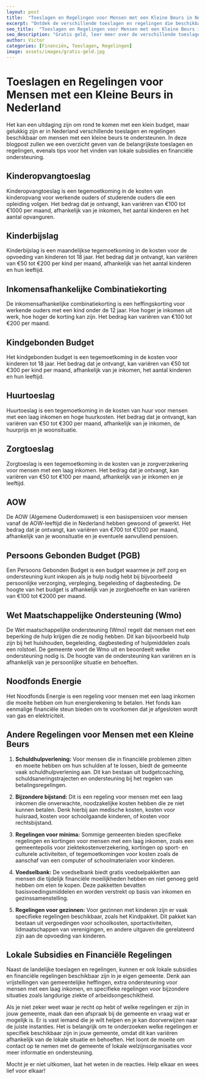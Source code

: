 ```yaml
---
layout: post
title:  "Toeslagen en Regelingen voor Mensen met een Kleine Beurs in Nederland"
excerpt: "Ontdek de verschillende toeslagen en regelingen die beschikbaar zijn voor mensen met een kleine beurs in Nederland, inclusief lokale subsidies en financiële ondersteuning."
seo_title:  "Toeslagen en Regelingen voor Mensen met een Kleine Beurs in Nederland"
seo_description: "Gratis geld, leer meer over de verschillende toeslagen en regelingen die beschikbaar zijn voor mensen met een kleine beurs in Nederland, inclusief lokale subsidies en financiële ondersteuning."
author: Victor
categories: [Financiën, Toeslagen, Regelingen]
image: assets/images/gratis-geld.jpg
---
```



# Toeslagen en Regelingen voor Mensen met een Kleine Beurs in Nederland

Het kan een uitdaging zijn om rond te komen met een klein budget, maar gelukkig zijn er in Nederland verschillende toeslagen en regelingen beschikbaar om mensen met een kleine beurs te ondersteunen. In deze blogpost zullen we een overzicht geven van de belangrijkste toeslagen en regelingen, evenals tips voor het vinden van lokale subsidies en financiële ondersteuning.

## Kinderopvangtoeslag

Kinderopvangtoeslag is een tegemoetkoming in de kosten van kinderopvang voor werkende ouders of studerende ouders die een opleiding volgen. Het bedrag dat je ontvangt, kan variëren van €100 tot €1000 per maand, afhankelijk van je inkomen, het aantal kinderen en het aantal opvanguren.

## Kinderbijslag

Kinderbijslag is een maandelijkse tegemoetkoming in de kosten voor de opvoeding van kinderen tot 18 jaar. Het bedrag dat je ontvangt, kan variëren van €50 tot €200 per kind per maand, afhankelijk van het aantal kinderen en hun leeftijd.

## Inkomensafhankelijke Combinatiekorting

De inkomensafhankelijke combinatiekorting is een heffingskorting voor werkende ouders met een kind onder de 12 jaar. Hoe hoger je inkomen uit werk, hoe hoger de korting kan zijn. Het bedrag kan variëren van €100 tot €200 per maand.

## Kindgebonden Budget

Het kindgebonden budget is een tegemoetkoming in de kosten voor kinderen tot 18 jaar. Het bedrag dat je ontvangt, kan variëren van €50 tot €300 per kind per maand, afhankelijk van je inkomen, het aantal kinderen en hun leeftijd.

## Huurtoeslag

Huurtoeslag is een tegemoetkoming in de kosten van huur voor mensen met een laag inkomen en hoge huurkosten. Het bedrag dat je ontvangt, kan variëren van €50 tot €300 per maand, afhankelijk van je inkomen, de huurprijs en je woonsituatie.

## Zorgtoeslag

Zorgtoeslag is een tegemoetkoming in de kosten van je zorgverzekering voor mensen met een laag inkomen. Het bedrag dat je ontvangt, kan variëren van €50 tot €100 per maand, afhankelijk van je inkomen en je leeftijd.

## AOW

De AOW (Algemene Ouderdomswet) is een basispensioen voor mensen vanaf de AOW-leeftijd die in Nederland hebben gewoond of gewerkt. Het bedrag dat je ontvangt, kan variëren van €700 tot €1200 per maand, afhankelijk van je woonsituatie en je eventuele aanvullend pensioen.

## Persoons Gebonden Budget (PGB)

Een Persoons Gebonden Budget is een budget waarmee je zelf zorg en ondersteuning kunt inkopen als je hulp nodig hebt bij bijvoorbeeld persoonlijke verzorging, verpleging, begeleiding of dagbesteding. De hoogte van het budget is afhankelijk van je zorgbehoefte en kan variëren van €100 tot €2000 per maand.

## Wet Maatschappelijke Ondersteuning (Wmo)

De Wet maatschappelijke ondersteuning (Wmo) regelt dat mensen met een beperking de hulp krijgen die ze nodig hebben. Dit kan bijvoorbeeld hulp zijn bij het huishouden, begeleiding, dagbesteding of hulpmiddelen zoals een rolstoel. De gemeente voert de Wmo uit en beoordeelt welke ondersteuning nodig is. De hoogte van de ondersteuning kan variëren en is afhankelijk van je persoonlijke situatie en behoeften.

## Noodfonds Energie

Het Noodfonds Energie is een regeling voor mensen met een laag inkomen die moeite hebben om hun energierekening te betalen. Het fonds kan eenmalige financiële steun bieden om te voorkomen dat je afgesloten wordt van gas en elektriciteit.

## Andere Regelingen voor Mensen met een Kleine Beurs

1. **Schuldhulpverlening:** Voor mensen die in financiële problemen zitten en moeite hebben om hun schulden af te lossen, biedt de gemeente vaak schuldhulpverlening aan. Dit kan bestaan uit budgetcoaching, schuldsaneringstrajecten en ondersteuning bij het regelen van betalingsregelingen.

2. **Bijzondere bijstand:** Dit is een regeling voor mensen met een laag inkomen die onverwachte, noodzakelijke kosten hebben die ze niet kunnen betalen. Denk hierbij aan medische kosten, kosten voor huisraad, kosten voor schoolgaande kinderen, of kosten voor rechtsbijstand.

3. **Regelingen voor minima:** Sommige gemeenten bieden specifieke regelingen en kortingen voor mensen met een laag inkomen, zoals een gemeentepolis voor ziektekostenverzekering, kortingen op sport- en culturele activiteiten, of tegemoetkomingen voor kosten zoals de aanschaf van een computer of schoolmaterialen voor kinderen.

4. **Voedselbank:** De voedselbank biedt gratis voedselpakketten aan mensen die tijdelijk financiële moeilijkheden hebben en niet genoeg geld hebben om eten te kopen. Deze pakketten bevatten basisvoedingsmiddelen en worden verstrekt op basis van inkomen en gezinssamenstelling.

5. **Regelingen voor gezinnen:** Voor gezinnen met kinderen zijn er vaak specifieke regelingen beschikbaar, zoals het Kindpakket. Dit pakket kan bestaan uit vergoedingen voor schoolkosten, sportactiviteiten, lidmaatschappen van verenigingen, en andere uitgaven die gerelateerd zijn aan de opvoeding van kinderen.

## Lokale Subsidies en Financiële Regelingen

Naast de landelijke toeslagen en regelingen, kunnen er ook lokale subsidies en financiële regelingen beschikbaar zijn in je eigen gemeente. Denk aan vrijstellingen van gemeentelijke heffingen, extra ondersteuning voor mensen met een laag inkomen, en specifieke regelingen voor bijzondere situaties zoals langdurige ziekte of arbeidsongeschiktheid.

Als je niet zeker weet waar je recht op hebt of welke regelingen er zijn in jouw gemeente, maak dan een afspraak bij de gemeente en vraag wat er mogelijk is. Er is vast iemand die je wilt helpen en je kan doorverwijzen naar de juiste instanties.
Het is belangrijk om te onderzoeken welke regelingen er specifiek beschikbaar zijn in jouw gemeente, omdat dit kan variëren afhankelijk van de lokale situatie en behoeften. Het loont de moeite om contact op te nemen met de gemeente of lokale welzijnsorganisaties voor meer informatie en ondersteuning.

Mocht je er niet uitkomen, laat het weten in de reacties. Help elkaar en wees lief voor elkaar!